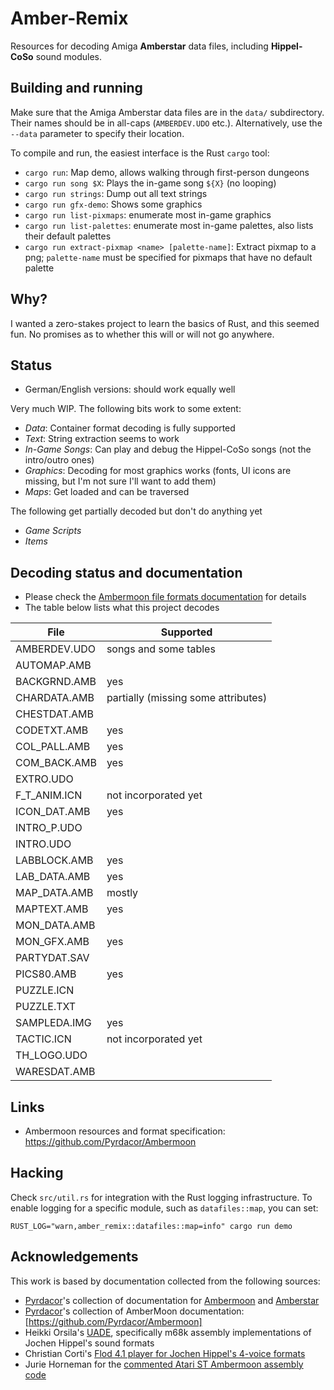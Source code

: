 # Amber-Remix

Resources for decoding Amiga **Amberstar** data files, including
**Hippel-CoSo** sound modules.

## Building and running

Make sure that the Amiga Amberstar data files are in the `data/`
subdirectory.  Their names should be in all-caps (`AMBERDEV.UDO`
etc.).  Alternatively, use the `--data` parameter to specify their
location.

To compile and run, the easiest interface is the Rust `cargo` tool:
- `cargo run`: Map demo, allows walking through first-person dungeons
- `cargo run song $X`: Plays the in-game song `${X}` (no looping)
- `cargo run strings`: Dump out all text strings
- `cargo run gfx-demo`: Shows some graphics
- `cargo run list-pixmaps`: enumerate most in-game graphics
- `cargo run list-palettes`: enumerate most in-game palettes, also lists their default palettes
- `cargo run extract-pixmap <name> [palette-name]`: Extract pixmap to a png; `palette-name` must be specified for pixmaps that have no default palette

## Why?
I wanted a zero-stakes project to learn the basics of Rust, and this
seemed fun.  No promises as to whether this will or will not go
anywhere.

## Status

- German/English versions: should work equally well

Very much WIP.  The following bits work to some extent:
- *Data*: Container format decoding is fully supported
- *Text*: String extraction seems to work
- *In-Game Songs*: Can play and debug the Hippel-CoSo songs (not the intro/outro ones)
- *Graphics*: Decoding for most graphics works (fonts, UI icons are missing, but I'm not sure I'll want to add them)
- *Maps*: Get loaded and can be traversed

The following get partially decoded but don't do anything yet
- *Game Scripts*
- *Items*


## Decoding status and documentation
- Please check the [Ambermoon file formats documentation](https://github.com/Pyrdacor/Ambermoon) for details
- The table below lists what this project decodes


| File         | Supported                           |
|--------------|-------------------------------------|
| AMBERDEV.UDO | songs and some tables               |
| AUTOMAP.AMB  |                                     |
| BACKGRND.AMB | yes                                 |
| CHARDATA.AMB | partially (missing some attributes) |
| CHESTDAT.AMB |                                     |
| CODETXT.AMB  | yes                                 |
| COL_PALL.AMB | yes                                 |
| COM_BACK.AMB | yes                                 |
| EXTRO.UDO    |                                     |
| F_T_ANIM.ICN | not incorporated yet                |
| ICON_DAT.AMB | yes                                 |
| INTRO_P.UDO  |                                     |
| INTRO.UDO    |                                     |
| LABBLOCK.AMB | yes                                 |
| LAB_DATA.AMB | yes                                 |
| MAP_DATA.AMB | mostly                              |
| MAPTEXT.AMB  | yes                                 |
| MON_DATA.AMB |                                     |
| MON_GFX.AMB  | yes                                 |
| PARTYDAT.SAV |                                     |
| PICS80.AMB   | yes                                 |
| PUZZLE.ICN   |                                     |
| PUZZLE.TXT   |                                     |
| SAMPLEDA.IMG | yes                                 |
| TACTIC.ICN   | not incorporated yet                |
| TH_LOGO.UDO  |                                     |
| WARESDAT.AMB |                                     |

## Links
- Ambermoon resources and format specification: https://github.com/Pyrdacor/Ambermoon

## Hacking
Check `src/util.rs` for integration with the Rust logging infrastructure.  To enable logging for a specific module,
such as `datafiles::map`, you can set:
```
RUST_LOG="warn,amber_remix::datafiles::map=info" cargo run demo
```

## Acknowledgements
This work is based by documentation collected from the following
sources:
- [Pyrdacor](https://www.pyrdacor.net)'s collection of documentation for [Ambermoon](https://github.com/Pyrdacor/Ambermoon) and [Amberstar](https://github.com/Pyrdacor/Amberstar)
- [Pyrdacor](https://www.pyrdacor.net)'s collection of AmberMoon documentation: [https://github.com/Pyrdacor/Ambermoon]
- Heikki Orsila's [UADE](https://zakalwe.fi/uade/), specifically m68k assembly implementations of Jochen Hippel's sound formats
- Christian Corti's [Flod 4.1 player for Jochen Hippel's 4-voice formats](https://github.com/photonstorm/Flod/blob/master/Flod%204.1/neoart/flod/hippel/JHPlayer.as)
- Jurie Horneman for the [commented Atari ST Ambermoon assembly code](https://github.com/jhorneman/amberstar)
